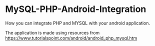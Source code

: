 # MySQL-PHP-Android-Integration
How you can integrate PHP and MYSQL with your android application.


The application is made using resources from https://www.tutorialspoint.com/android/android_php_mysql.htm
